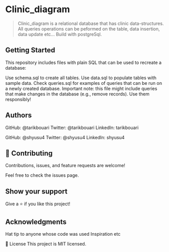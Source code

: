 # Clinic_diagram
>Clinic_diagram is a relational database that has clinic data-structures.
> All queries operations can be peformed on the table, data insertion, data update etc... 
> Build with postgreSql. 

## Getting Started
This repository includes files with plain SQL that can be used to recreate a database:

Use schema.sql to create all tables.
Use data.sql to populate tables with sample data.
Check queries.sql for examples of queries that can be run on a newly created database. Important note: this file might include queries that make changes in the database (e.g., remove records). Use them responsibly!

## Authors

GitHub: @tarikbouari
Twitter: @tarikbouari
LinkedIn: tarikbouari

GitHub: @shyusu4
Twitter: @shyusu4
LinkedIn: shyusu4


## 🤝 Contributing

Contributions, issues, and feature requests are welcome!

Feel free to check the issues page.

## Show your support
Give a ⭐️ if you like this project!

 ## Acknowledgments
Hat tip to anyone whose code was used
Inspiration
etc

📝 License
This project is MIT licensed.